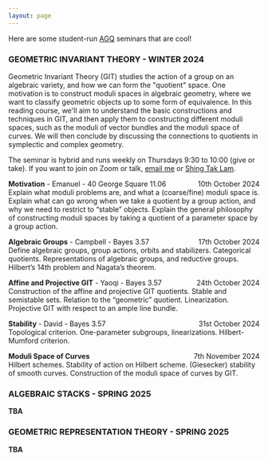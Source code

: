 ```yaml
---
layout: page
---
```


Here are some student-run <a href="https://www.agq-cdt.org/">AGQ</a> seminars that are cool!

<h3 id="projects">GEOMETRIC INVARIANT THEORY - WINTER 2024</h3>

Geometric Invariant Theory (GIT) studies the action of a group on an algebraic variety, and how we can form the "quotient" space. One motivation is to construct moduli spaces in algebraic geometry, where we want to classify geometric objects up to some form of equivalence. In this reading course, we'll aim to understand the basic constructions and techniques in GIT, and then apply them to constructing different moduli spaces, such as the moduli of vector bundles and the moduli space of curves. We will then conclude by discussing the connections to quotients in symplectic and complex geometry.

The seminar is hybrid and runs weekly on Thursdays 9:30 to 10:00 (give or take). If you want to join on Zoom or talk, <a href="{{ site.url }}">email me</a> or <a href="https://shingtaklam1324.github.io/">Shing Tak Lam</a>.

<p><strong>Motivation</strong> - Emanuel - 40 George Square 11.06 <span style="float: right; ">10th October 2024</span><br />
Explain what moduli problems are, and what a (coarse/fine) moduli space is. Explain
what can go wrong when we take a quotient by a group action, and why we need to
restrict to “stable” objects. Explain the general philosophy of constructing moduli spaces
by taking a quotient of a parameter space by a group action.</p>

<p><strong>Algebraic Groups</strong> - Campbell - Bayes 3.57 <span style="float: right; ">17th October 2024</span><br />
Define algebraic groups, group actions, orbits and stabilizers. Categorical quotients. Representations of algebraic groups, and reductive groups. Hilbert’s 14th problem and Nagata’s theorem.</p>

<p><strong>Affine and Projective GIT</strong> - Yaoqi - Bayes 3.57  <span style="float: right; "> 24th October 2024</span><br />
Construction of the affine and projective GIT quotients. Stable and semistable sets. Relation to the “geometric” quotient. Linearization. Projective GIT with respect to an ample line bundle.</p>

<p><strong>Stability</strong> - David - Bayes 3.57  <span style="float: right; "> 31st October 2024</span><br />
Topological criterion. One-parameter subgroups, linearizations. Hilbert-Mumford criterion.

<p><strong>Moduli Space of Curves</strong> <span style="float: right; "> 7th November 2024</span><br />
Hilbert schemes. Stability of action on Hilbert scheme. (Giesecker) stability of smooth curves. Construction of the moduli space of curves by GIT.

<h3 id="education">ALGEBRAIC STACKS - SPRING 2025</h3>

<p><strong>TBA</strong></p>

<h3 id="education">GEOMETRIC REPRESENTATION THEORY - SPRING 2025</h3>

<p><strong>TBA</strong></p>
